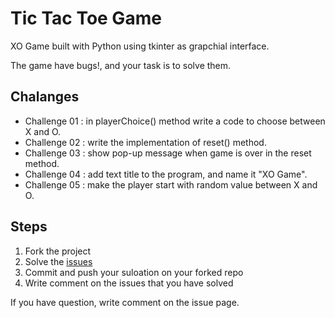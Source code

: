 # Tic Tac Toe Game
XO Game built with Python using tkinter as grapchial interface.

The game have bugs!, and your task is to solve them.

## Chalanges 
*  Challenge 01 : in playerChoice() method write a code to choose between X and O.
*  Challenge 02 : write the implementation of reset() method.
*  Challenge 03 : show pop-up message when game is over in the reset method.
*  Challenge 04 : add text title to the program, and name it "XO Game".
*  Challenge 05 : make the player start with random value between X and O.

## Steps
1. Fork the project
2. Solve the  [issues]([https://](https://github.com/malekcoders/xo-proj/issues)https://github.com/malekcoders/xo-proj/issues)
3. Commit and push your suloation on your forked repo
4. Write comment on the issues that you have solved

If you have question, write comment on the issue page.  
